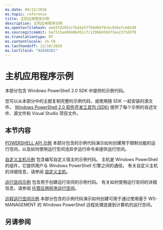 ```yaml
---
ms.date: 09/13/2016
ms.topic: reference
title: 主机应用程序示例
description: 主机应用程序示例
ms.openlocfilehash: eee5fd2952cfbd1e577b9d0d79cbc956efc602d8
ms.sourcegitcommit: ba7315a496986451cfc1296b659d73ea2373d3f0
ms.translationtype: MT
ms.contentlocale: zh-CN
ms.lasthandoff: 12/10/2020
ms.locfileid: "92649281"
---
```

# <a name="host-application-samples"></a>主机应用程序示例

本部分包含 Windows PowerShell 2.0 SDK 中提供的示例代码。

 您可以从本部分中的主题复制完整的示例代码，或使用随 SDK 一起安装的源文件。 [Windows PowerShell 2.0 软件开发工具包 (SDK)](https://www.microsoft.com/download/details.aspx?id=2560) 提供了每个示例的自述文件、源文件和 Visual Studio 项目文件。

## <a name="in-this-section"></a>本节内容

 [POWERSHELL API 示例](./windows-powershell-api-samples.md) 本部分包含的示例代码演示如何创建用于限制功能的运行空间，以及如何使用运行空间池异步运行命令来提供运行空间。

 [自定义主机示例](./custom-host-samples.md) 包含编写自定义宿主的示例代码。 主机是 Windows PowerShell 的组件，它提供用户与 Windows PowerShell 引擎之间的通信。 有关自定义主机的详细信息，请参阅 [自定义主机](./writing-a-windows-powershell-host-application.md)。

 [运行空间示例](./runspace-samples.md) 包含用于创建运行空间的示例代码。 有关如何使用运行空间的详细信息，请参阅 [托管应用程序运行空间](creating-runspaces.md)。

 [远程运行空间示例](./remote-runspace-samples.md) 本部分包含的示例代码演示如何创建可用于通过使用基于 WS-MANAGEMENT 的 Windows PowerShell 远程处理连接到计算机的运行空间。

## <a name="see-also"></a>另请参阅
